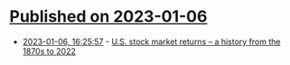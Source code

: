 # [Published on 2023-01-06](index.md)

* [2023-01-06, 16:25:57](https://news.ycombinator.com/item?id=34276704) - [U.S. stock market returns – a history from the 1870s to 2022](https://themeasureofaplan.com/us-stock-market-returns-1870s-to-present/)

